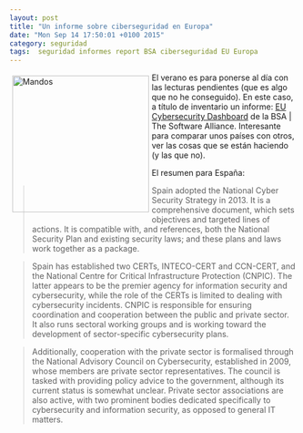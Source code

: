```yaml
---
layout: post
title: "Un informe sobre ciberseguridad en Europa"
date: "Mon Sep 14 17:50:01 +0100 2015"
category: seguridad
tags:  seguridad informes report BSA ciberseguridad EU Europa
---
```






<a href="https://www.flickr.com/photos/fernand0/5273692332" title="Mandos"><img src="https://farm6.staticflickr.com/5205/5273692332_a0296970a1_m.jpg" width="240"  alt="Mandos" style="float:left; margin:5px"></a>

El verano es para ponerse al día con las lecturas pendientes (que es algo que no he conseguido). En este caso, a título de inventario un informe: [EU Cybersecurity Dashboard](http://cybersecurity.bsa.org/index.html) de la BSA | The Software Alliance. Interesante para comparar unos países con otros, ver las cosas que se están haciendo (y las que no).

El resumen para España:

> Spain adopted the National Cyber Security Strategy in 2013. It is a comprehensive document, which sets objectives and targeted lines of actions. It is compatible with, and references, both the National Security Plan and existing security laws; and these plans and laws work together as a package.

> Spain has established two CERTs, INTECO-CERT and CCN-CERT, and the National Centre for Critical Infrastructure Protection (CNPIC). The latter appears to be the premier agency for information security and cybersecurity, while the role of the CERTs is limited to dealing with cybersecurity incidents. CNPIC is responsible for ensuring coordination and cooperation between the public and private sector. It also runs sectoral working groups and is working toward the development of sector-specific cybersecurity plans.  

> Additionally, cooperation with the private sector is formalised through the National Advisory Council on Cybersecurity, established in 2009, whose members are private sector representatives. The council is tasked with providing policy advice to the government, although its current status is somewhat unclear. Private sector associations are also active, with two prominent bodies dedicated specifically to cybersecurity and information security, as opposed to general IT matters. 

